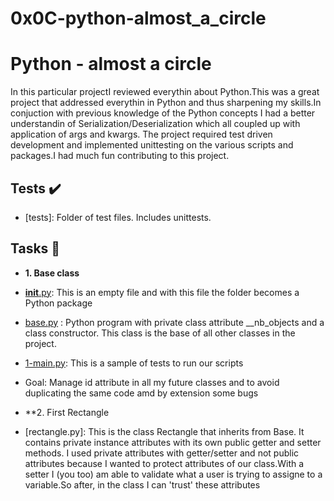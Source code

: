 0x0C-python-almost_a_circle
=================================================

# Python - almost a circle

In this particular projectI reviewed everythin about Python.This was a great project that addressed everythin in Python and thus sharpening my skills.In conjuction with previous knowledge of the Python concepts I had a better understandin of Serialization/Deserialization which all coupled up with application of args and kwargs. 
The project required test driven development and implemented unittesting on the various scripts and packages.I had much fun contributing to this project.

## Tests :heavy_check_mark:
* [tests]: Folder of test files. Includes unittests.

## Tasks :page_with_curl:
* **1. Base class**
 * [__init__.py](./models/__init__.py): This is an empty file and with this file the folder becomes a Python package
 * [base.py](./models/base.py) : Python program with private class attribute __nb_objects and a class constructor. This class is the base of all other classes in the project.
 * [1-main.py](./1-main.py): This is a sample of tests to run our scripts
 * Goal: Manage id attribute in all my future classes and to avoid duplicating the same code  amd by extension some bugs

* **2. First Rectangle
 * [rectangle.py]: This is the class Rectangle that inherits from Base. It contains private instance attributes with its own public getter and setter methods. I used private attributes with getter/setter and not public attributes because I wanted to protect attributes of our class.With a setter I (you too) am able to validate what a user is trying to assigne to a variable.So after, in the class I can 'trust' these attributes
